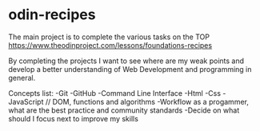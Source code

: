 # odin-recipes

The main project is to complete the various tasks on the TOP https://www.theodinproject.com/lessons/foundations-recipes

By completing the projects I want to see where are my weak points and develop a better understanding of Web Development and programming in general.

Concepts list:
-Git
-GitHub
-Command Line Interface
-Html
-Css
-JavaScript // DOM, functions and algorithms
-Workflow as a progammer, what are the best practice and community standards
-Decide on what should I focus next to improve my skills
 
